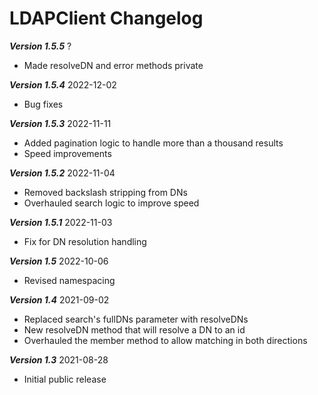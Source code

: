 # LDAPClient Changelog

***Version 1.5.5*** ?
   - Made resolveDN and error methods private

***Version 1.5.4*** 2022-12-02
   - Bug fixes

***Version 1.5.3*** 2022-11-11
   - Added pagination logic to handle more than a thousand results
   - Speed improvements

***Version 1.5.2*** 2022-11-04
   - Removed backslash stripping from DNs
   - Overhauled search logic to improve speed

***Version 1.5.1*** 2022-11-03
   - Fix for DN resolution handling

***Version 1.5*** 2022-10-06
   - Revised namespacing

***Version 1.4*** 2021-09-02
   - Replaced search's fullDNs parameter with resolveDNs
   - New resolveDN method that will resolve a DN to an id
   - Overhauled the member method to allow matching in both directions

***Version 1.3*** 2021-08-28
   - Initial public release
